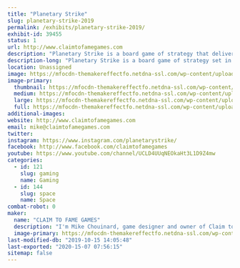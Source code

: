 ```yaml
---
title: "Planetary Strike"
slug: planetary-strike-2019
permalink: /exhibits/planetary-strike-2019/
exhibit-id: 39455
status: 1
url: http://www.claimtofamegames.com
description: "Planetary Strike is a board game of strategy that delivers your mind beyond chess and into the galaxy to challenge your opponents on two battlefronts. Outwit and capture the other's planet while defending yours. Not as simple as it sounds. "
description-long: "Planetary Strike is a board game of strategy set in space that takes your mind beyond chess. The goal is to protect your planetary system while attempting to conquer an opponent's planet and dethrone him in order to rule the universe. Set on a round checkered board, the game provides opportunities for 2 to 6 players, for ages 8 to adult. Created by local game designer Mike Chouinard, all items produced and assembled locally. Game price range is $10 to $25. A portion of proceeds are donated to Pug Rescue of Florida in support of dog rescue and adoption."
location: Unassigned
image: https://mfocdn-themakereffectfo.netdna-ssl.com/wp-content/uploads/2017/10/Planetary-Strike-board-game-1024x541.jpg
image-primary:
  thumbnail: https://mfocdn-themakereffectfo.netdna-ssl.com/wp-content/uploads/2017/10/Planetary-Strike-board-game-150x150.jpg
  medium: https://mfocdn-themakereffectfo.netdna-ssl.com/wp-content/uploads/2017/10/Planetary-Strike-board-game-300x159.jpg
  large: https://mfocdn-themakereffectfo.netdna-ssl.com/wp-content/uploads/2017/10/Planetary-Strike-board-game-1024x541.jpg
  full: https://mfocdn-themakereffectfo.netdna-ssl.com/wp-content/uploads/2017/10/Planetary-Strike-board-game.jpg
additional-images:
website: http://www.claimtofamegames.com
email: mike@claimtofamegames.com
twitter: 
instagram: https://www.instagram.com/planetarystrike/
facebook: http://www.facebook.com/claimtofamegames
youtube: https://www.youtube.com/channel/UCLD4UUqNEOkaHt3L1D9Z4mw
categories:
  - id: 121
    slug: gaming
    name: Gaming
  - id: 144
    slug: space
    name: Space
combat-robot: 0
maker:
  name: "CLAIM TO FAME GAMES"
  description: "I'm Mike Chouinard, game designer and owner of Claim to Fame Games. Planetary Strike is my first board game, and it took several years of play testing, and tweaking the design and rules until it was perfect. I self-published in August 2015 and Planetary Strike made its debut at Maker Faire Orlando that same year. All items are produced and assembled locally. We've sold over 4,000 games internationally and have received all 5-star reviews on Facebook, as well as a professional critique by Sahm Reviews. We've now taken it to the next level and have been busy developing the digital version of Planetary Strike, coming to an app store near you soon!"
  image-primary: https://mfocdn-themakereffectfo.netdna-ssl.com/wp-content/uploads/2015/08/Mike-Chouinard-and-Rocky-300x287.jpg
last-modified-db: "2019-10-15 14:05:48"
last-exported: "2020-15-07 07:56:15"
sitemap: false
---
```

